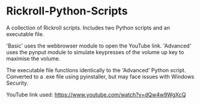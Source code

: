 # Rickroll-Python-Scripts
A collection of Rickroll scripts. Includes two Python scripts and an executable file.

'Basic' uses the webbrowser module to open the YouTube link.
'Advanced' uses the pynput module to simulate keypresses of the volume up key to maximise the volume.

The executable file functions identically to the 'Advanced' Python script. Converted to a .exe file using pyinstaller, but may face issues with Windows Security.

YouTube link used: https://www.youtube.com/watch?v=dQw4w9WgXcQ
